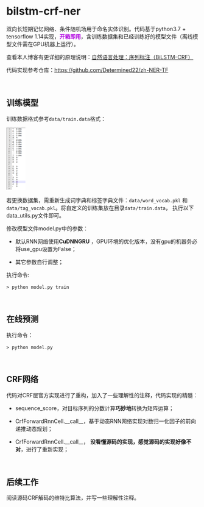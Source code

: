 # bilstm-crf-ner
双向长短期记忆网络、条件随机场用于命名实体识别。代码基于python3.7 + tensorflow 1.14实现，<font color=blueviolent>**开箱即用**</font>，含训练数据集和已经训练好的模型文件（离线模型文件需在GPU机器上运行）。

查看本人博客有更详细的原理说明：[自然语言处理：序列标注（BiLSTM-CRF）](https://blog.csdn.net/sinat_34072381/article/details/105869963)

代码实现参考仓库：https://github.com/Determined22/zh-NER-TF

<br>

## 训练模型

训练数据格式参考`data/train.data`格式：

<img src='imgs/20200503013126.png' width=10%>

若更换数据集，需重新生成词字典和标签字典文件：`data/word_vocab.pkl` 和 `data/tag_vocab.pkl`。将自定义的训练集放在目录`data/train.data`， 执行以下data_utils.py文件即可。

修改模型文件model.py中的参数：

- 默认RNN网络使用**CuDNNGRU** ，GPU环境的优化版本，没有gpu的机器务必将use_gpu设置为False；

- 其它参数自行调整；

  

执行命令:

```shell
> python model.py train
```

<br>

## 在线预测

执行命令：

```shell
> python model.py
```

<br>

## CRF网络

代码对CRF层官方实现进行了重构，加入了一些理解性的注释，代码实现的精髓：
- sequence_score，对目标序列的分数计算**巧妙地**转换为矩阵运算；

- CrfForwardRnnCell.__call\__，基于动态RNN网络实现对数归一化因子的前向递推动态规划；

- CrfForwardRnnCell.__call\__， **没看懂源码的实现，感觉源码的实现好像不对**，进行了重新实现；



<br>

## 后续工作

阅读源码CRF解码的维特比算法，并写一些理解性注释。